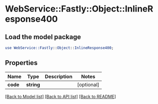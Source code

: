 # WebService::Fastly::Object::InlineResponse400

## Load the model package
```perl
use WebService::Fastly::Object::InlineResponse400;
```

## Properties
Name | Type | Description | Notes
------------ | ------------- | ------------- | -------------
**code** | **string** |  | [optional] 

[[Back to Model list]](../README.md#documentation-for-models) [[Back to API list]](../README.md#documentation-for-api-endpoints) [[Back to README]](../README.md)


